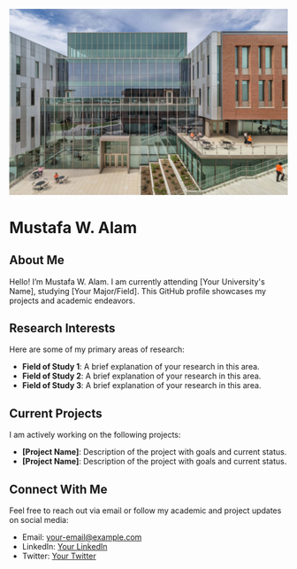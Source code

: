 ![University Building](https://github.com/mwazr/mwazr/blob/main/imagereadmeBbuilding.jpg?raw=true) <!-- Replace with the actual URL -->

# Mustafa W. Alam

## About Me
Hello! I’m Mustafa W. Alam. I am currently attending [Your University's Name], studying [Your Major/Field]. This GitHub profile showcases my projects and academic endeavors.

## Research Interests
Here are some of my primary areas of research:

- **Field of Study 1**: A brief explanation of your research in this area.
- **Field of Study 2**: A brief explanation of your research in this area.
- **Field of Study 3**: A brief explanation of your research in this area.

## Current Projects
I am actively working on the following projects:
- **[Project Name]**: Description of the project with goals and current status.
- **[Project Name]**: Description of the project with goals and current status.

## Connect With Me
Feel free to reach out via email or follow my academic and project updates on social media:
- Email: [your-email@example.com](mailto:your-email@example.com)
- LinkedIn: [Your LinkedIn](https://www.linkedin.com/in/your-linkedin)
- Twitter: [Your Twitter](https://twitter.com/your-twitter)

